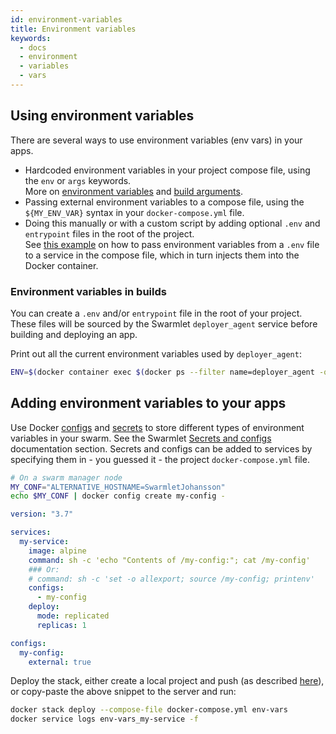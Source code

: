 ```yaml
---
id: environment-variables
title: Environment variables
keywords:
  - docs
  - environment
  - variables
  - vars
---
```


## Using environment variables

There are several ways to use environment variables (env vars) in your apps.

- Hardcoded environment variables in your project compose file, using the `env` or `args` keywords.  
  More on [environment variables](https://docs.docker.com/compose/environment-variables/) and [build arguments](https://docs.docker.com/compose/compose-file/#args).
- Passing external environment variables to a compose file, using the `${MY_ENV_VAR}` syntax in your `docker-compose.yml` file.
- Doing this manually or with a custom script by adding optional `.env` and `entrypoint` files in the root of the project.  
  See [this example](https://github.com/swarmlet/swarmlet/tree/master/examples/nginx-react-node-api) on how to pass environment variables from a `.env` file to a service in the compose file, which in turn injects them into the Docker container.

### Environment variables in builds

You can create a `.env` and/or `entrypoint` file in the root of your project.  
These files will be sourced by the Swarmlet `deployer_agent` service before building and deploying an app.

Print out all the current environment variables used by `deployer_agent`:

```bash
ENV=$(docker container exec $(docker ps --filter name=deployer_agent -q) /entrypoint printenv) && echo "${ENV%%BASH_FUNC*}"
```

## Adding environment variables to your apps

Use Docker [configs](https://docs.docker.com/engine/swarm/configs/) and [secrets](https://docs.docker.com/engine/swarm/secrets/) to store different types of environment variables in your swarm.
See the Swarmlet [Secrets and configs](/docs/getting-started/secrets-and-configs) documentation section.
Secrets and configs can be added to services by specifying them in - you guessed it - the project `docker-compose.yml` file.

```bash
# On a swarm manager node
MY_CONF="ALTERNATIVE_HOSTNAME=SwarmletJohansson"
echo $MY_CONF | docker config create my-config -
```

```yml title="./docker-compose.yml"
version: "3.7"

services:
  my-service:
    image: alpine
    command: sh -c 'echo "Contents of /my-config:"; cat /my-config'
    ### Or:
    # command: sh -c 'set -o allexport; source /my-config; printenv'
    configs:
      - my-config
    deploy:
      mode: replicated
      replicas: 1

configs:
  my-config:
    external: true
```

Deploy the stack, either create a local project and push (as described [here](/docs/getting-started/deploying-applications)), or copy-paste the above snippet to the server and run:

```bash
docker stack deploy --compose-file docker-compose.yml env-vars
docker service logs env-vars_my-service -f
```
